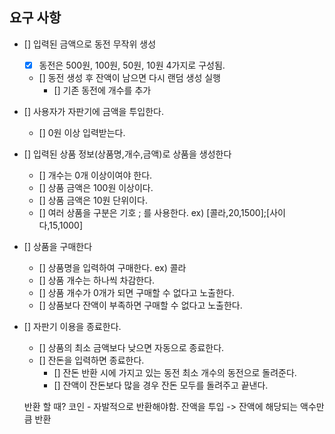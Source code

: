 ## 요구 사항
- [] 입력된 금액으로 동전 무작위 생성
  - [x] 동전은 500원, 100원, 50원, 10원 4가지로 구성됨.
  - [] 동전 생성 후 잔액이 남으면 다시 랜덤 생성 실행
    - [] 기존 동전에 개수를 추가
 
- [] 사용자가 자판기에 금액을 투입한다.
  - [] 0원 이상 입력받는다.

- [] 입력된 상품 정보(상품명,개수,금액)로 상품을 생성한다
  - [] 개수는 0개 이상이여야 한다.
  - [] 상품 금액은 100원 이상이다.
  - [] 상품 금액은 10원 단위이다.
  - [] 여러 상품을 구분은 기호 ; 를 사용한다. ex) [콜라,20,1500];[사이다,15,1000]
  
- [] 상품을 구매한다
  - [] 상품명을 입력하여 구매한다. ex) 콜라
  - [] 상품 개수는 하나씩 차감한다.
  - [] 상품 개수가 0개가 되면 구매할 수 없다고 노출한다.
  - [] 상품보다 잔액이 부족하면 구매할 수 없다고 노출한다.
  
- [] 자판기 이용을 종료한다.
  - [] 상품의 최소 금액보다 낮으면 자동으로 종료한다.
  - [] 잔돈을 입력하면 종료한다. 
    - [] 잔돈 반환 시에 가지고 있는 동전 최소 개수의 동전으로 돌려준다.
    - [] 잔액이 잔돈보다 많을 경우 잔돈 모두를 돌려주고 끝낸다. 
  
  반환 할 때?
코인 - 자발적으로 반환해야함. 잔액을 투입 -> 잔액에 해당되는 액수만큼 반환 